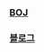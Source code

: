 ### [BOJ](https://www.acmicpc.net/problem/1708)  
### [블로그](https://velog.io/@gandi0330/%EC%95%8C%EA%B3%A0%EB%A6%AC%EC%A6%98-Java-%EB%B0%B1%EC%A4%80-%EB%B3%BC%EB%A1%9D-%EA%BB%8D%EC%A7%88-1708)
